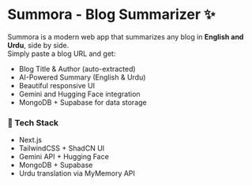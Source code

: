 # Summora - Blog Summarizer ✨

Summora is a modern web app that summarizes any blog in **English and Urdu**, side by side.  
Simply paste a blog URL and get:

- Blog Title & Author (auto-extracted)
- AI-Powered Summary (English & Urdu)
- Beautiful responsive UI
- Gemini and Hugging Face integration
- MongoDB + Supabase for data storage

### 🚀 Tech Stack
- Next.js
- TailwindCSS + ShadCN UI
- Gemini API + Hugging Face
- MongoDB + Supabase
- Urdu translation via MyMemory API


